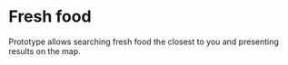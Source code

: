 Fresh food
=========

Prototype allows searching fresh food the closest to you and presenting results on the map.
